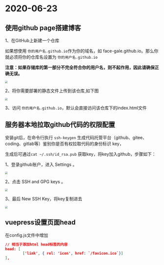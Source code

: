# 2020-06-23

## 使用github page搭建博客

1、在GitHub上新建一个仓库 

如果想使用 `你的用户名.github.io`作为你的域名，如 face-gale.github.io。那么你就必须将你的仓库名设置为 `你的用户名.github.io`

**注意：如果存储库的第一部分不完全符合你的用户名，则不起作用，因此请确保正确无误。**

<img src="/trace/new-pos.JPG" style="zoom:50%;" /> 

2、将你需要部署的静态文件上传到该仓库,如下图

<img src="/trace/dist.JPG" style="zoom:50%;" /> 

3、访问 `你的用户名.github.io`，默认会直接访问该仓库下的index.html文件



## 服务器本地拉取github代码的权限配置

安装git后，在命令行执行 `ssh-keygen` 生成代码托管平台（github、gitee、coding、gitlab等）鉴别你是否有权拉取代码的身份标识 key，

生成后可通过`cat ~/.ssh/id_rsa.pub`  获取key，将key加入github，步骤如下：

1、登录github账户，进入 Settings 。

<img src="/trace/settings-position.JPG" style="zoom:50%;" /> 

2、点击 SSH and GPG keys 。

<img src="/trace/ssh.JPG" style="zoom: 50%;" /> 

3、最后 New SSH Key，将key复制进去

<img src="/trace/new-ssh-key.JPG" style="zoom:50%;" /> 

## vuepress设置页面head

在config.js文件中增加

```json
// 相当于添加html head标签的内容
head: [
        ['link', { rel: 'icon', href: `/favicon.ico`}]
],
```